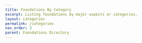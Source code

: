 ```yaml
---
title: Foundations By Category
excerpt: Listing foundations by major aspects or categories.
layout: categories
permalink: /categories
nav_order: 3
parent: Foundations Directory
---
```

